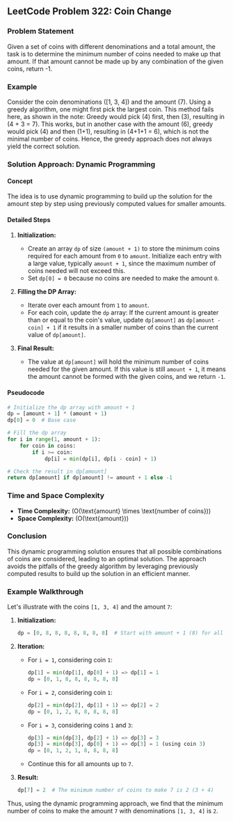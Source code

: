 ## LeetCode Problem 322: Coin Change

### Problem Statement

Given a set of coins with different denominations and a total amount, the task is to determine the minimum number of coins needed to make up that amount. If that amount cannot be made up by any combination of the given coins, return -1.

### Example
Consider the coin denominations \([1, 3, 4]\) and the amount \(7\). Using a greedy algorithm, one might first pick the largest coin. This method fails here, as shown in the note: Greedy would pick \(4\) first, then \(3\), resulting in \(4 + 3 = 7\). This works, but in another case with the amount \(6\), greedy would pick \(4\) and then \(1+1\), resulting in \(4+1+1 = 6\), which is not the minimal number of coins. Hence, the greedy approach does not always yield the correct solution.

### Solution Approach: Dynamic Programming

#### Concept
The idea is to use dynamic programming to build up the solution for the amount step by step using previously computed values for smaller amounts.

#### Detailed Steps
1. **Initialization:**
   - Create an array `dp` of size `(amount + 1)` to store the minimum coins required for each amount from `0` to `amount`. Initialize each entry with a large value, typically `amount + 1`, since the maximum number of coins needed will not exceed this.
   - Set `dp[0] = 0` because no coins are needed to make the amount `0`.

2. **Filling the DP Array:**
   - Iterate over each amount from `1` to `amount`.
   - For each coin, update the `dp` array: If the current amount is greater than or equal to the coin's value, update `dp[amount]` as `dp[amount - coin] + 1` if it results in a smaller number of coins than the current value of `dp[amount]`.

3. **Final Result:**
   - The value at `dp[amount]` will hold the minimum number of coins needed for the given amount. If this value is still `amount + 1`, it means the amount cannot be formed with the given coins, and we return `-1`.

#### Pseudocode

```python
# Initialize the dp array with amount + 1
dp = [amount + 1] * (amount + 1)
dp[0] = 0  # Base case

# Fill the dp array
for i in range(1, amount + 1):
    for coin in coins:
        if i >= coin:
            dp[i] = min(dp[i], dp[i - coin] + 1)

# Check the result in dp[amount]
return dp[amount] if dp[amount] != amount + 1 else -1
```

### Time and Space Complexity

- **Time Complexity:** \(O(\text{amount} \times \text{number of coins})\)
- **Space Complexity:** \(O(\text{amount})\)

### Conclusion
This dynamic programming solution ensures that all possible combinations of coins are considered, leading to an optimal solution. The approach avoids the pitfalls of the greedy algorithm by leveraging previously computed results to build up the solution in an efficient manner.

### Example Walkthrough

Let's illustrate with the coins `[1, 3, 4]` and the amount `7`:

1. **Initialization:**
   ```python
   dp = [0, 8, 8, 8, 8, 8, 8, 8]  # Start with amount + 1 (8) for all
   ```

2. **Iteration:**
   - For `i = 1`, considering coin `1`:
     ```python
     dp[1] = min(dp[1], dp[0] + 1) => dp[1] = 1
     dp = [0, 1, 8, 8, 8, 8, 8, 8]
     ```
   - For `i = 2`, considering coin `1`:
     ```python
     dp[2] = min(dp[2], dp[1] + 1) => dp[2] = 2
     dp = [0, 1, 2, 8, 8, 8, 8, 8]
     ```
   - For `i = 3`, considering coins `1` and `3`:
     ```python
     dp[3] = min(dp[3], dp[2] + 1) => dp[3] = 3
     dp[3] = min(dp[3], dp[0] + 1) => dp[3] = 1 (using coin 3)
     dp = [0, 1, 2, 1, 8, 8, 8, 8]
     ```
   - Continue this for all amounts up to `7`.

3. **Result:**
   ```python
   dp[7] = 2  # The minimum number of coins to make 7 is 2 (3 + 4)
   ```

Thus, using the dynamic programming approach, we find that the minimum number of coins to make the amount `7` with denominations `[1, 3, 4]` is `2`.

